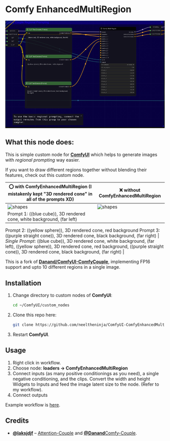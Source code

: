 # Comfy EnhancedMultiRegion
![shapes](docs/images/image.png)
## What this node does: 

This is simple custom node for [**ComfyUI**](https://github.com/comfyanonymous/ComfyUI) which helps to generate images with _regional prompting_ way easier.

If you want to draw different regions together without blending their features, check out this custom node.

| ⭕ with ComfyEnhancedMultiRegion (I mistakenly kept "3D rendered cone" in all of the prompts XD)| ❌ without ComfyEnhancedMultiRegion |
| --- | --- |
| ![shapes](docs/images/ComfyUI_postColor_00295_.png) | ![shapes](docs/images/ComfyUI_postColor_00296_.png) |
| Prompt 1: ((blue cube)), 3D rendered cone,  white background, (far left)
Prompt 2: ((yellow sphere)), 3D rendered cone,  red background 
Prompt 3: ((purple straight cone)), 3D rendered cone, black background, (far right) | _Single Prompt_: ((blue cube)), 3D rendered cone,  white background, (far left), ((yellow sphere)), 3D rendered cone,  red background, ((purple straight cone)), 3D rendered cone, black background, (far right) |

This is a fork of [**Danand/ComfyUI-ComfyCouple**](https://github.com/Danand/ComfyUI-ComfyCouple), implementing FP16 support and upto 10 different regions in a single image.

## Installation

1. Change directory to custom nodes of **ComfyUI**:

   ```bash
   cd ~/ComfyUI/custom_nodes
   ```

2. Clone this repo here:

   ```bash
   git clone https://github.com/neeltheninja/ComfyUI-ComfyEnhancedMultiRegion.git
   ```

3. Restart **ComfyUI**.

## Usage

1. Right click in workflow.
2. Choose node: **loaders → ComfyEnhancedMultiRegion**
3. Connect inputs (as many positive conditionings as you need), a single negative conditioning, and the clips. Convert the width and height Widgets to Inputs and feed the image latent size to the node. (Refer to my workflow).
4. Connect outputs

Example workflow is [here](workflows/MultiRegionalWorkflow.json).


## Credits

- [**@laksjdjf**](https://github.com/laksjdjf) – [Attention-Couple](https://github.com/laksjdjf/attention-couple-ComfyUI) and [**@Danand**](https://github.com/Danand)[Comfy-Couple](https://github.com/Danand/ComfyUI-ComfyCouple).

